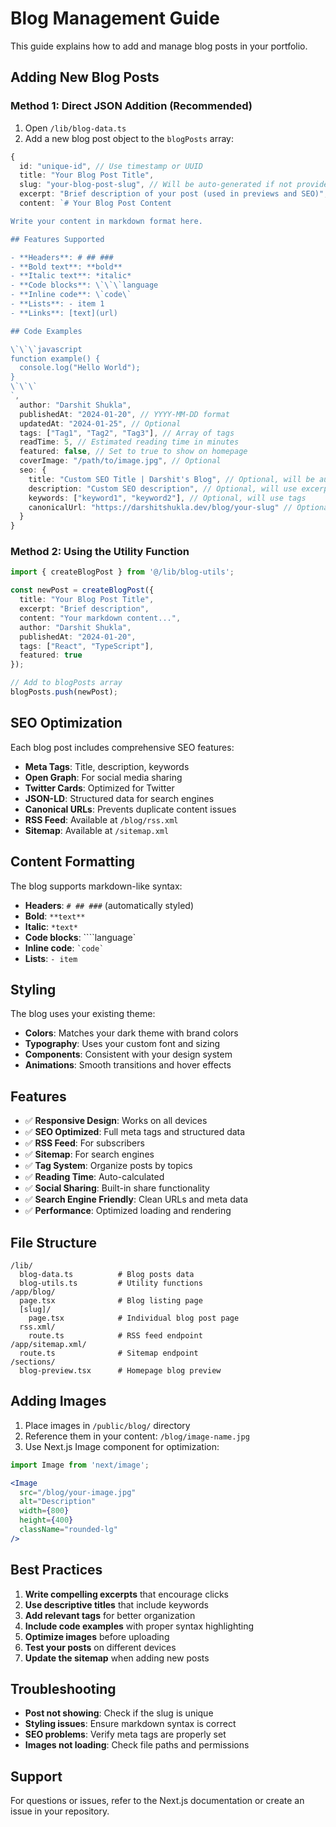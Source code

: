# Blog Management Guide

This guide explains how to add and manage blog posts in your portfolio.

## Adding New Blog Posts

### Method 1: Direct JSON Addition (Recommended)

1. Open `/lib/blog-data.ts`
2. Add a new blog post object to the `blogPosts` array:

```typescript
{
  id: "unique-id", // Use timestamp or UUID
  title: "Your Blog Post Title",
  slug: "your-blog-post-slug", // Will be auto-generated if not provided
  excerpt: "Brief description of your post (used in previews and SEO)",
  content: `# Your Blog Post Content

Write your content in markdown format here.

## Features Supported

- **Headers**: # ## ###
- **Bold text**: **bold**
- **Italic text**: *italic*
- **Code blocks**: \`\`\`language
- **Inline code**: \`code\`
- **Lists**: - item 1
- **Links**: [text](url)

## Code Examples

\`\`\`javascript
function example() {
  console.log("Hello World");
}
\`\`\`
`,
  author: "Darshit Shukla",
  publishedAt: "2024-01-20", // YYYY-MM-DD format
  updatedAt: "2024-01-25", // Optional
  tags: ["Tag1", "Tag2", "Tag3"], // Array of tags
  readTime: 5, // Estimated reading time in minutes
  featured: false, // Set to true to show on homepage
  coverImage: "/path/to/image.jpg", // Optional
  seo: {
    title: "Custom SEO Title | Darshit's Blog", // Optional, will be auto-generated
    description: "Custom SEO description", // Optional, will use excerpt
    keywords: ["keyword1", "keyword2"], // Optional, will use tags
    canonicalUrl: "https://darshitshukla.dev/blog/your-slug" // Optional
  }
}
```

### Method 2: Using the Utility Function

```typescript
import { createBlogPost } from '@/lib/blog-utils';

const newPost = createBlogPost({
  title: "Your Blog Post Title",
  excerpt: "Brief description",
  content: "Your markdown content...",
  author: "Darshit Shukla",
  publishedAt: "2024-01-20",
  tags: ["React", "TypeScript"],
  featured: true
});

// Add to blogPosts array
blogPosts.push(newPost);
```

## SEO Optimization

Each blog post includes comprehensive SEO features:

- **Meta Tags**: Title, description, keywords
- **Open Graph**: For social media sharing
- **Twitter Cards**: Optimized for Twitter
- **JSON-LD**: Structured data for search engines
- **Canonical URLs**: Prevents duplicate content issues
- **RSS Feed**: Available at `/blog/rss.xml`
- **Sitemap**: Available at `/sitemap.xml`

## Content Formatting

The blog supports markdown-like syntax:

- **Headers**: `# ## ###` (automatically styled)
- **Bold**: `**text**`
- **Italic**: `*text*`
- **Code blocks**: ````language`
- **Inline code**: `` `code` ``
- **Lists**: `- item`

## Styling

The blog uses your existing theme:
- **Colors**: Matches your dark theme with brand colors
- **Typography**: Uses your custom font and sizing
- **Components**: Consistent with your design system
- **Animations**: Smooth transitions and hover effects

## Features

- ✅ **Responsive Design**: Works on all devices
- ✅ **SEO Optimized**: Full meta tags and structured data
- ✅ **RSS Feed**: For subscribers
- ✅ **Sitemap**: For search engines
- ✅ **Tag System**: Organize posts by topics
- ✅ **Reading Time**: Auto-calculated
- ✅ **Social Sharing**: Built-in share functionality
- ✅ **Search Engine Friendly**: Clean URLs and meta data
- ✅ **Performance**: Optimized loading and rendering

## File Structure

```
/lib/
  blog-data.ts          # Blog posts data
  blog-utils.ts         # Utility functions
/app/blog/
  page.tsx              # Blog listing page
  [slug]/
    page.tsx            # Individual blog post page
  rss.xml/
    route.ts            # RSS feed endpoint
/app/sitemap.xml/
  route.ts              # Sitemap endpoint
/sections/
  blog-preview.tsx      # Homepage blog preview
```

## Adding Images

1. Place images in `/public/blog/` directory
2. Reference them in your content: `/blog/image-name.jpg`
3. Use Next.js Image component for optimization:

```jsx
import Image from 'next/image';

<Image
  src="/blog/your-image.jpg"
  alt="Description"
  width={800}
  height={400}
  className="rounded-lg"
/>
```

## Best Practices

1. **Write compelling excerpts** that encourage clicks
2. **Use descriptive titles** that include keywords
3. **Add relevant tags** for better organization
4. **Include code examples** with proper syntax highlighting
5. **Optimize images** before uploading
6. **Test your posts** on different devices
7. **Update the sitemap** when adding new posts

## Troubleshooting

- **Post not showing**: Check if the slug is unique
- **Styling issues**: Ensure markdown syntax is correct
- **SEO problems**: Verify meta tags are properly set
- **Images not loading**: Check file paths and permissions

## Support

For questions or issues, refer to the Next.js documentation or create an issue in your repository.
